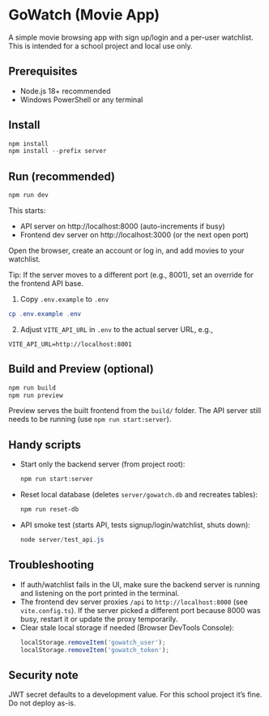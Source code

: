 
# GoWatch (Movie App)

A simple movie browsing app with sign up/login and a per-user watchlist. This is intended for a school project and local use only.

## Prerequisites

- Node.js 18+ recommended
- Windows PowerShell or any terminal

## Install

```powershell
npm install
npm install --prefix server
```

## Run (recommended)

```powershell
npm run dev
```

This starts:
- API server on http://localhost:8000 (auto-increments if busy)
- Frontend dev server on http://localhost:3000 (or the next open port)

Open the browser, create an account or log in, and add movies to your watchlist.

Tip: If the server moves to a different port (e.g., 8001), set an override for the frontend API base.

1) Copy `.env.example` to `.env`

```powershell
cp .env.example .env
```

2) Adjust `VITE_API_URL` in `.env` to the actual server URL, e.g.,

```
VITE_API_URL=http://localhost:8001
```

## Build and Preview (optional)

```powershell
npm run build
npm run preview
```

Preview serves the built frontend from the `build/` folder. The API server still needs to be running (use `npm run start:server`).

## Handy scripts

- Start only the backend server (from project root):
  ```powershell
  npm run start:server
  ```

- Reset local database (deletes `server/gowatch.db` and recreates tables):
  ```powershell
  npm run reset-db
  ```

- API smoke test (starts API, tests signup/login/watchlist, shuts down):
  ```powershell
  node server/test_api.js
  ```

## Troubleshooting

- If auth/watchlist fails in the UI, make sure the backend server is running and listening on the port printed in the terminal.
- The frontend dev server proxies `/api` to `http://localhost:8000` (see `vite.config.ts`). If the server picked a different port because 8000 was busy, restart it or update the proxy temporarily.
- Clear stale local storage if needed (Browser DevTools Console):
  ```js
  localStorage.removeItem('gowatch_user');
  localStorage.removeItem('gowatch_token');
  ```

## Security note

JWT secret defaults to a development value. For this school project it’s fine. Do not deploy as-is.

  
